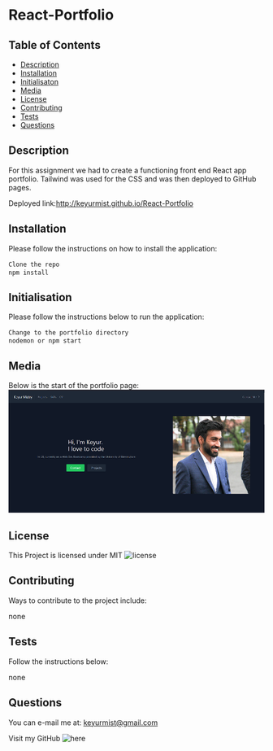 # React-Portfolio

## Table of Contents

- [Description](#description)
- [Installation](#installation)
- [Initialisaton](#initialisation)
- [Media](#media)
- [License](#license)
- [Contributing](#contributing)
- [Tests](#tests)
- [Questions](#questions)

## Description

For this assignment we had to create a functioning front end React app portfolio. Tailwind was used for the CSS and was then deployed to GitHub pages.

Deployed link:http://keyurmist.github.io/React-Portfolio

## Installation

Please follow the instructions on how to install the application:

```
Clone the repo
npm install
```

## Initialisation

Please follow the instructions below to run the application:

```
Change to the portfolio directory
nodemon or npm start
```

## Media

Below is the start of the portfolio page:
![react](./Untitled.png)

## License

This Project is licensed under MIT ![license](https://img.shields.io/badge/MIT-License-orange)

## Contributing

Ways to contribute to the project include:

none

## Tests

Follow the instructions below:

none

## Questions

You can e-mail me at: keyurmist@gmail.com

Visit my GitHub ![here](https://github.com/keyurmist)
